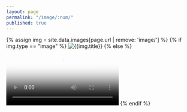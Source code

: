 ```yaml
---
layout: page
permalink: "/image/:num/"
published: true
---
```


<script>
	var imgs = [];
	{{for img in site.data.images }}
    	
    {{ endfor }}
</script>


<div class="posts">
    <article class="post">
    	{% assign img = site.data.images[page.url | remove: 'image/'] %}
		{% if img.type == "image" %}
    		<img src="{{img.link}}.png" alt="{{img.title}}">
    	{% else %}
    		<video autoplay="autoplay" loop="loop" poster="{{img.link}}.jpg" preload="auto"><source src="{{img.link}}.webm" type="video/webm"></video>
    	{% endif %}
    </article>
</div>
